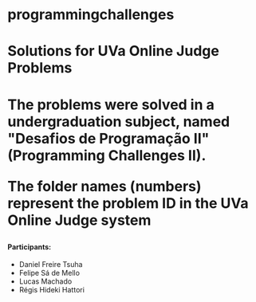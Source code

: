 programmingchallenges
=====================

<h1>Solutions for UVa Online Judge Problems<h1>

<p>The problems were solved in a undergraduation subject, named "Desafios de Programação II" (Programming Challenges II).</p>
<p>The folder names (numbers) represent the problem ID in the UVa Online Judge system</p>

<h4>Participants:</h4>
<ul>
	<li>Daniel Freire Tsuha</li>
	<li>Felipe Sá de Mello</li>
	<li>Lucas Machado</li>
	<li>Régis Hideki Hattori</li>
</ul>